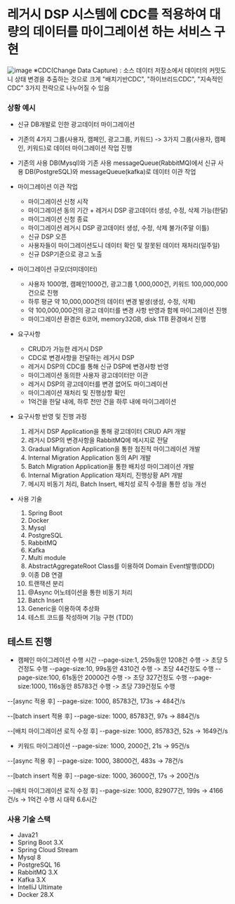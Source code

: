 # 레거시 DSP 시스템에 CDC를 적용하여 대량의 데이터를 마이그레이션 하는 서비스 구현
![image](https://github.com/user-attachments/assets/d09fb333-f6da-4b1a-8d95-e01e289599c1)
※CDC(Change Data Capture) : 소스 데이터 저장소에서 데이터의 커밋도니 상태 변경을 추출하는 것으로 크게 "배치기반CDC", "하이브리드CDC", "지속적인CDC" 3가지 전략으로 나누어질 수 있음

### 상황 예시
- 신규 DB개발로 인한 광고데이터 마이그레이션
- 기존의 4가지 그룹(사용자, 캠페인, 광고그룹, 키워드) -> 3가지 그룹(사용자, 캠페인, 키워드)로 데이터 마이그레이션 작업 진행
- 기존의 사용 DB(Mysql)와 기존 사용 messageQueue(RabbitMQ)에서 신규 사용 DB(PostgreSQL)와 messageQueue(kafka)로 데이터 이관 작업
- 마이그레이션 이관 작업
  - 마이그레이션 신청 시작
  - 마이그레이션 동의 기간 + 레거시 DSP 광고데이터 생성, 수정, 삭제 가능(한달)
  - 마이그레이션 신청 종료
  - 마이그레이션 레거시 DSP 광고데이터 생성, 수정, 삭제 불가(주말 이틀)
  - 신규 DSP 오픈
  - 사용자들이 마이그레이션도니 데이터 확인 및 잘못된 데이터 재처리(일주일)
  - 신규 DSP기준으로 광고 노출

- 마이그레이션 규모(더미데이터)
  - 사용자 1000명, 캠페인1000건, 광고그룹 1,000,000건, 키워드 100,000,000건으로 진행
  - 하루 평균 약 10,000,000건의 데이터 변경 발생(생성, 수정, 삭제)
  - 약 100,000,000건의 광고 데이터를 변경 사항 반영과 함께 마이그레이션 진행
  - 마이그레이션 환경은 6코어, memory32GB, disk 1TB 환경에서 진행

 - 요구사항
   - CRUD가 가능한 레거시 DSP
   - CDC로 변경사항을 전달하는 레거시 DSP
   - 레거시 DSP의 CDC를 통해 신규 DSP에 변경사항 반영
   - 마이그레이션 동의한 사용자 광고데이터만 이관
   - 레거시 DSP의 광고데이터를 변경 없어도 마이그레이션
   - 마이그레이션 재처리 및 진행상항 확인
   - 1억건을 한달 내에, 하루 천만 건을 하루 내에 마이그레이션

- 요구사항 반영 및 진행 과정
  1. 레거시 DSP Application을 통해 광고데이터 CRUD API 개발
  2. 레거시 DSP의 변경사항을 RabbitMQ에 메시지로 전달
  3. Gradual Migration Application을 통한 점진적 마이그레이션 개발
  4. Internal Migration Application 동의 API 개발
  5. Batch Migration Application을 통한 배치성 마이그레이션 개발
  6. Internal Migration Application 재처리, 진행상황 API 개발
  7. 메시지 비동기 처리, Batch Insert, 배치성 로직 수정을 통한 성능 개선

- 사용 기술
  1. Spring Boot
  2. Docker
  3. Mysql
  4. PostgreSQL
  5. RabbitMQ
  6. Kafka
  7. Multi module
  8. AbstractAggregateRoot Class를 이용하여 Domain Event발행(DDD)
  9. 이종 DB 연결
  10. 트랜잭션 분리
  11. @Async 어노테이션을 통한 비동기 처리
  12. Batch Insert
  13. Generic을 이용하여 추상화
  14. 테스트 코드를 작성하며 기능 구현 (TDD)

## 테스트 진행
- 캠페인 마이그레이션 수행 시간
 --page-size:1, 259s동안 1208건 수행 -> 초당 5건정도 수행
 --page-size:10, 99s동안 4310건 수행 -> 초당 44건정도 수행
 --page-size:100, 61s동안 20000건 수행 -> 초당 327건정도 수행
 --page-size:1000, 116s동안 85783건 수행 -> 초당 739건정도 수행

 --[async 적용 후]
 --page-size: 1000, 85783건, 173s -> 484건/s
  
 --[batch insert 적용 후]
 --page-size: 1000, 85783건, 97s -> 884건/s

 --[배치 마이그레이션 로직 수정 후]
 --page-size: 1000, 85783건, 52s -> 1649건/s

- 키워드 마이그레이션
 --page-size: 1000, 2000건, 21s -> 95건/s

 --[async 적용 후]
 --page-size: 1000, 38000건, 483s -> 78건/s

 --[batch insert 적용 후]
 --page-size: 1000, 36000건, 17s -> 200건/s

 --[배치 마이그레이션 로직 수정 후]
 --page-size: 1000, 829077건, 199s -> 4166건/s -> 1억건 수행 시 대략 6.6시간

### 사용 기술 스택
- Java21
- Spring Boot 3.X
- Spring Cloud Stream
- Mysql 8
- PostgreSQL 16
- RabbitMQ 3.X
- Kafka 3.X
- IntelliJ Ultimate
- Docker 28.X
